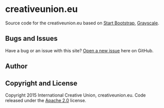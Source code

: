 # creativeunion.eu

Source code for the creativeunion.eu based on [Start Bootstrap](http://startbootstrap.com/), [Grayscale](http://startbootstrap.com/template-overviews/grayscale/).

## Bugs and Issues

Have a bug or an issue with this site? [Open a new issue](hhttps://github.com/creativeunion/creativeunion.github.io/issues) here on GitHub.

## Author

## Copyright and License

Copyright 2015  International Creative Union, creativeunion.eu. Code released under the [Apache 2.0](https://creativeunion.github.io/LICENSE) license.
